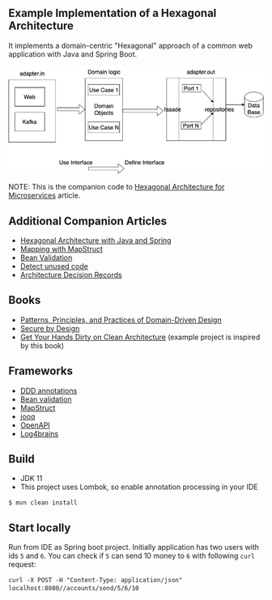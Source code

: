 ## Example Implementation of a Hexagonal Architecture

It implements a domain-centric "Hexagonal" approach of a common web application with 
Java and Spring Boot. 

![BuckPal Hex Architecture](images/buckpal_arch.png)

NOTE:
 This is the companion code to [Hexagonal Architecture for Microservices](https://confluence.neterra.paysafe.com/display/paymentnetwork/Hexagonal+Architecture+for+Microservices)
article.

## Additional Companion Articles

* [Hexagonal Architecture with Java and Spring](https://reflectoring.io/spring-hexagonal/)
* [Mapping with MapStruct]( https://reflectoring.io/java-mapping-with-mapstruct/)
* [Bean Validation](https://reflectoring.io/bean-validation-with-spring-boot)
* [Detect unused code](https://blog.jdriven.com/2021/01/detect-delete-unreferenced-code-with-archunit)
* [Architecture Decision Records](https://gitlab.paysafe.cloud/paysafe/digital-wallets/principles_community/-/blob/master/docs/justifications/whyADRs.md)

## Books

* [Patterns, Principles, and Practices of Domain-Driven Design](https://www.oreilly.com/library/view/patterns-principles-and/9781118714706/)
* [Secure by Design](https://www.oreilly.com/library/view/secure-by-design/9781617294358/)
* [Get Your Hands Dirty on Clean Architecture](https://www.oreilly.com/library/view/get-your-hands/9781839211966/) (example project is inspired by this book)

## Frameworks

* [DDD annotations](https://github.com/xmolecules/jmolecules)
* [Bean validation](https://beanvalidation.org)
* [MapStruct](https://mapstruct.org)
* [jooq](https://www.jooq.org)
* [OpenAPI](https://www.openapis.org)
* [Log4brains](https://github.com/thomvaill/log4brains)

## Build

* JDK 11
* This project uses Lombok, so enable annotation processing in your IDE

```shell
$ mvn clean install
```

## Start locally

Run from IDE as Spring boot project. Initially application has two users with ids `5` and `6`.
You can check if `5` can send 10 money to `6` with following `curl` request:

```shell
curl -X POST -H "Content-Type: application/json"  localhost:8080//accounts/send/5/6/10
```